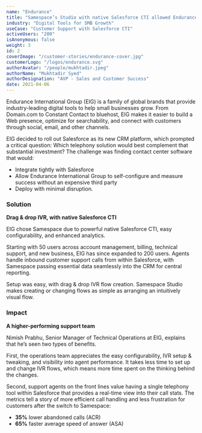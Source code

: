 ```yaml
---
name: "Endurance"
title: "Samespace’s Studio with native Salesforce CTI allowed Endurance to achieve 65% faster ASA. "
industry: "Digital Tools for SMB Growth"
useCase: "Customer Support with Salesforce CTI"
activeUsers: "200"
isAnonymous: false
weight: 3
id: 2
coverImage: "/customer-stories/endurance-cover.jpg"
customerLogo: "/logos/endurance.svg"
authorAvatar: "/people/mukhtadir.jpeg"
authorName: "Mukhtadir Syed"
authorDesignation: "AVP - Sales and Customer Success"
date: 2021-04-06
---
```


Endurance International Group (EIG) is a family of global brands that provide industry-leading digital tools to help small businesses grow. From Domain.com to Constant Contact to bluehost, EIG makes it easier to build a Web presence, optimize for searchability, and connect with customers through social, email, and other channels.

EIG decided to roll out Salesforce as its new CRM platform, which prompted a critical question: Which telephony solution would best complement that substantial investment? The challenge was finding contact center software that would:

- Integrate tightly with Salesforce
- Allow Endurance International Group to self-configure and measure success without an expensive third party
- Deploy with minimal disruption.

### Solution

**Drag & drop IVR, with native Salesforce CTI**

EIG chose Samespace due to powerful native Salesforce CTI, easy configurability, and enhanced analytics.

Starting with 50 users across account management, billing, technical support, and new business, EIG has since expanded to 200 users. Agents handle inbound customer support calls from within Salesforce, with Samespace passing essential data seamlessly into the CRM for central reporting.

Setup was easy, with drag & drop IVR flow creation. Samespace Studio makes creating or changing flows as simple as arranging an intuitively visual flow.

### Impact

**A higher-performing support team**

Nimish Prabhu, Senior Manager of Technical Operations at EIG, explains that he’s seen two types of benefits.

First, the operations team appreciates the easy configurability, IVR setup & tweaking, and visibility into agent performance. It takes less time to set up and change IVR flows, which means more time spent on the thinking behind the changes.

Second, support agents on the front lines value having a single telephony tool within Salesforce that provides a real-time view into their call stats. The metrics tell a story of more efficient call handling and less frustration for customers after the switch to Samespace:

- **35%** lower abandoned calls (ACR)
- **65%** faster average speed of answer (ASA)
